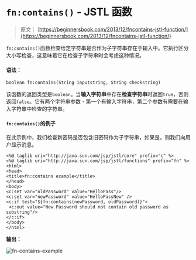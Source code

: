 # `fn:contains()` - JSTL 函数

> 原文： [https://beginnersbook.com/2013/12/fncontains-jstl-function/](https://beginnersbook.com/2013/12/fncontains-jstl-function/)

`fn:contains()`函数检查给定字符串是否作为子字符串存在于输入中。它执行区分大小写检查，这意味着它在检查子字符串时会考虑这种情况。

#### 语法：

```
boolean fn:contains(String inputstring, String checkstring)
```

该函数的返回类型是`boolean`。当**输入字符串**中存在**检查字符串**时返回`true`，否则返回`false`。它有两个字符串参数 - 第一个有输入字符串，第二个参数有需要在输入字符串中检查的字符串。

#### `fn:contains()`的例子

在此示例中，我们检查新密码是否包含旧密码作为子字符串，如果是，则我们向用户显示消息。

```
<%@ taglib uri="http://java.sun.com/jsp/jstl/core" prefix="c" %>
<%@ taglib uri="http://java.sun.com/jsp/jstl/functions" prefix="fn" %>
<html>
<head>
<title>fn:contains example</title>
</head>
<body>
<c:set var="oldPassword" value="HelloPass"/>
<c:set var="newPassword" value="HelloPassNew" />
<c:if test="${fn:contains(newPassword, oldPassword)}">
 <c:out value="New Password should not contain old password as substring"/>
</c:if>
</body>
</html>
```

**输出：**

![fn-contains-example](../Images/d510515317259ddda2cb88fb1c435847.jpg)